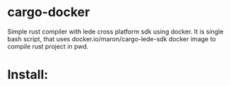 # cargo-docker
Simple rust compiler with lede cross platform sdk using docker.
It is single bash script, that uses docker.io/maron/cargo-lede-sdk docker image to compile rust project in pwd.


# Install:


